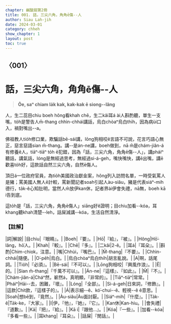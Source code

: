 ```yaml
---
chapter: 鹹酸甜第2冊
title: 001. 話，三尖六角，角角ē傷--人
author: Siau Lah-jih
date: 2024-03-01
category: chheh
show_chapter: 1
layout: post
toc: true
---
```


## 〈001〉
# 話，三尖六角，角角ē傷--人
> **Ōe, saⁿ chiam la̍k kak, kak-kak ē siong--lâng**

人，生二蕊目chiu boeh hông看khah chē，生二kâi耳á ài人斟酌聽，單生一支嘴，to̍h是警告人m̄-thang chhìn-chhái講話，烏白chòaⁿ烏白thi̍h，因為病ùi口入，禍對嘴出--a。
 
佛祖教人tio̍h修口業，欺騙話bē-sái講，lōng狗相咬ê言語不可說，花言巧語心無正，惡言惡語sian m̄-thang。講--是án-ne講，boeh做到，nā m̄是chám-jiân-á有修養ê人，tiāⁿ-tiāⁿ to̍h ē犯錯，因為「話，三尖六角，角角ē傷--人」，講pháiⁿ聽話，講氣話，lóng是無經過思考，無經過si-á-geh，嘴快嘴快，講ē出嘴，講ē歡喜to̍h好，這款話自然三尖六角，自然ē傷人。
 
頂日á一位政府官員，為tio̍h美國政治獻金案，hông列入訪問名單，一時受氣罵人是豬；罵美國人無人ē計較，罵新聞記者soah引起人àu-siâu，豬是代表siáⁿ-mih德行，ta̍k-ê心知肚明，當然人m̄放伊kan休，記者界ài伊會失禮，nā無，boeh kā i告到底。
 
這to̍h是「話，三尖六角，角角ē傷人」siāng好ê證明；目chiu加看--kóa，耳khang聽khah清楚--leh，話屎減講--kóa，生活自然清淨。

### 【註解】

|詞|解說|
|目chiu|『眼睛』。|
|Boeh|『要』。|
|Hō͘|『給』，『被』。|
|Hông|Hō͘-lâng，hō͘人。|
|Khah|『較』。|
|Chē|『多』。|
|二kâi|2-ê。|
|耳á|『耳朵』。|
|斟酌|Chim-chiok，注意。|
|嘴|Chhùi，『嘴巴』。|
|M̄-thang|『不要』。|
|Chhìn-chhái|隨便。|
|O͘-pe̍h|烏白。|
|烏白chòaⁿ烏白thi̍h|胡言亂說。|
|A|啊，話尾詞。|
|Tio̍h|『必須』。|
|Bē-sái|『不可以』。|
|Lōng狗相咬|『興風作浪』。|
|Ê|的。|
|Sian m̄-thang|『千萬不可以』。|
|Án-ne|『這樣』、『如此』。|
|M̄|『不』。|
|Chám-jiân-á|Cháⁿ然，嶄然á，真明顯，『非常的』。|
|Tiāⁿ-tiāⁿ|常常。|
|Pháiⁿ|Hāi--去，困難，『壞』。|
|Lóng|『全部』。|
|Si-á-geh|日來詞，『修飾』。|
|這款|Chit款，『這樣子的』。|
|Á|表示細--ê、kó͘-chui--ê、輕視--ê ê意思。|
|Soah|想bē到，『竟然』。|
|Àu-siâu|Àu面討厭。|
|Siáⁿ-mih|『什麼』。|
|Ta̍k-ê|Ta̍k-ke，『大家』。|
|I|伊，『他』，『她』，『它』。|
|Kan休|Kan-hiu。|
|會失禮|『道歉』。|
|Kā|『把』，『給』。|
|Kā i|『跟他…』。|
|Kóa|『一些』。|
|加看--kóa|『多看一些』。|
|耳khang|『耳朵』。|
|話屎|『閒話』。|
